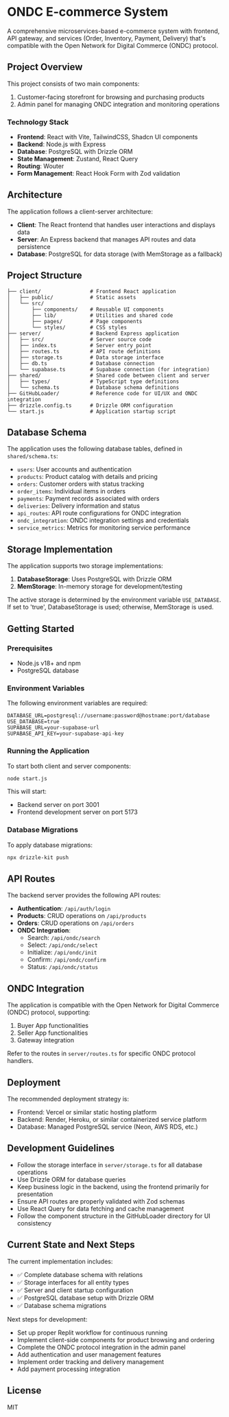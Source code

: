 # ONDC E-commerce System

A comprehensive microservices-based e-commerce system with frontend, API gateway, and services (Order, Inventory, Payment, Delivery) that's compatible with the Open Network for Digital Commerce (ONDC) protocol.

## Project Overview

This project consists of two main components:
1. Customer-facing storefront for browsing and purchasing products
2. Admin panel for managing ONDC integration and monitoring operations

### Technology Stack

- **Frontend**: React with Vite, TailwindCSS, Shadcn UI components
- **Backend**: Node.js with Express
- **Database**: PostgreSQL with Drizzle ORM
- **State Management**: Zustand, React Query
- **Routing**: Wouter
- **Form Management**: React Hook Form with Zod validation

## Architecture

The application follows a client-server architecture:

- **Client**: The React frontend that handles user interactions and displays data
- **Server**: An Express backend that manages API routes and data persistence
- **Database**: PostgreSQL for data storage (with MemStorage as a fallback)

## Project Structure

```
├── client/                # Frontend React application
│   ├── public/            # Static assets
│   └── src/
│       ├── components/    # Reusable UI components
│       ├── lib/           # Utilities and shared code
│       ├── pages/         # Page components
│       └── styles/        # CSS styles
├── server/                # Backend Express application
│   ├── src/               # Server source code
│   ├── index.ts           # Server entry point
│   ├── routes.ts          # API route definitions
│   ├── storage.ts         # Data storage interface
│   ├── db.ts              # Database connection
│   └── supabase.ts        # Supabase connection (for integration)
├── shared/                # Shared code between client and server
│   ├── types/             # TypeScript type definitions
│   └── schema.ts          # Database schema definitions
├── GitHubLoader/          # Reference code for UI/UX and ONDC integration
├── drizzle.config.ts      # Drizzle ORM configuration
└── start.js               # Application startup script
```

## Database Schema

The application uses the following database tables, defined in `shared/schema.ts`:

- `users`: User accounts and authentication
- `products`: Product catalog with details and pricing
- `orders`: Customer orders with status tracking
- `order_items`: Individual items in orders
- `payments`: Payment records associated with orders
- `deliveries`: Delivery information and status
- `api_routes`: API route configurations for ONDC integration
- `ondc_integration`: ONDC integration settings and credentials
- `service_metrics`: Metrics for monitoring service performance

## Storage Implementation

The application supports two storage implementations:

1. **DatabaseStorage**: Uses PostgreSQL with Drizzle ORM
2. **MemStorage**: In-memory storage for development/testing

The active storage is determined by the environment variable `USE_DATABASE`. If set to 'true', DatabaseStorage is used; otherwise, MemStorage is used.

## Getting Started

### Prerequisites

- Node.js v18+ and npm
- PostgreSQL database

### Environment Variables

The following environment variables are required:

```
DATABASE_URL=postgresql://username:password@hostname:port/database
USE_DATABASE=true
SUPABASE_URL=your-supabase-url
SUPABASE_API_KEY=your-supabase-api-key
```

### Running the Application

To start both client and server components:

```bash
node start.js
```

This will start:
- Backend server on port 3001
- Frontend development server on port 5173

### Database Migrations

To apply database migrations:

```bash
npx drizzle-kit push
```

## API Routes

The backend server provides the following API routes:

- **Authentication**: `/api/auth/login`
- **Products**: CRUD operations on `/api/products`
- **Orders**: CRUD operations on `/api/orders`
- **ONDC Integration**: 
  - Search: `/api/ondc/search`
  - Select: `/api/ondc/select`
  - Initialize: `/api/ondc/init`
  - Confirm: `/api/ondc/confirm`
  - Status: `/api/ondc/status`

## ONDC Integration

The application is compatible with the Open Network for Digital Commerce (ONDC) protocol, supporting:

1. Buyer App functionalities
2. Seller App functionalities
3. Gateway integration

Refer to the routes in `server/routes.ts` for specific ONDC protocol handlers.

## Deployment

The recommended deployment strategy is:

- Frontend: Vercel or similar static hosting platform
- Backend: Render, Heroku, or similar containerized service platform
- Database: Managed PostgreSQL service (Neon, AWS RDS, etc.)

## Development Guidelines

- Follow the storage interface in `server/storage.ts` for all database operations
- Use Drizzle ORM for database queries
- Keep business logic in the backend, using the frontend primarily for presentation
- Ensure API routes are properly validated with Zod schemas
- Use React Query for data fetching and cache management
- Follow the component structure in the GitHubLoader directory for UI consistency

## Current State and Next Steps

The current implementation includes:

- ✅ Complete database schema with relations
- ✅ Storage interfaces for all entity types
- ✅ Server and client startup configuration
- ✅ PostgreSQL database setup with Drizzle ORM
- ✅ Database schema migrations

Next steps for development:

- Set up proper Replit workflow for continuous running
- Implement client-side components for product browsing and ordering
- Complete the ONDC protocol integration in the admin panel
- Add authentication and user management features
- Implement order tracking and delivery management
- Add payment processing integration

## License

MIT
